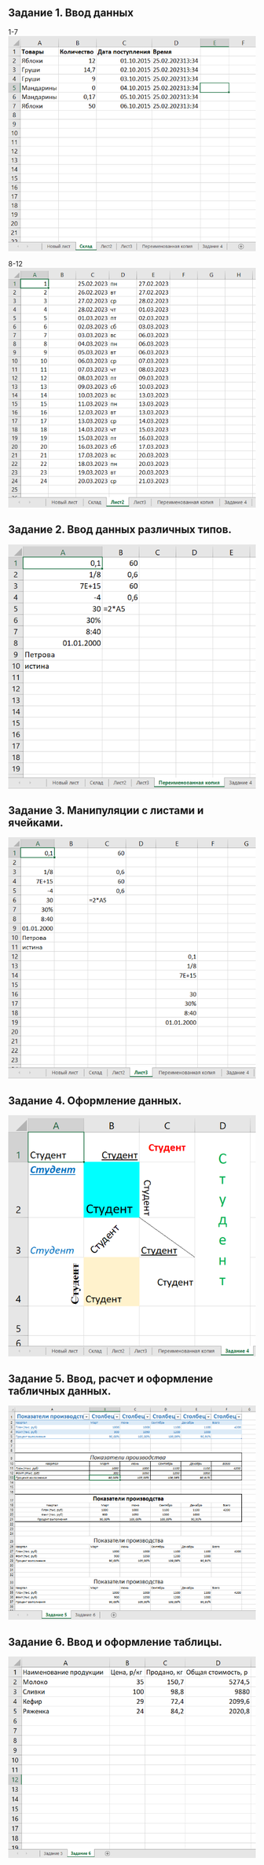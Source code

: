 ## Задание 1. Ввод данных

1-7
![](/pic/1.png)


8-12
![](/pic/2.png)




## Задание 2. Ввод данных различных типов.

![](/pic/3.png)





## Задание 3. Манипуляции с листами и ячейками.

![](/pic/4.png)





## Задание 4. Оформление данных.

![](/pic/5.png)








## Задание 5. Ввод, расчет и оформление табличных данных.

![](/pic/6.png)










## Задание 6. Ввод и оформление таблицы.

![](/pic/7.png)